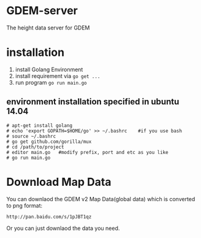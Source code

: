# GDEM-server
The height data server for GDEM

# installation

1. install Golang Environment
2. install requirement via `go get ...`
3. run program `go run main.go`

## environment installation specified in ubuntu 14.04

    # apt-get install golang
    # echo 'export GOPATH=$HOME/go' >> ~/.bashrc    #if you use bash
    # source ~/.bashrc
    # go get github.com/gorilla/mux
    # cd /path/to/project
    # editor main.go   #modify prefix, port and etc as you like
    # go run main.go

# Download Map Data

You can downlaod the GDEM v2 Map Data(global data) which is converted to png format:

    http://pan.baidu.com/s/1pJBT1qz

Or you can just downlaod the data you need.

